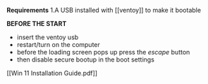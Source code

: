 
**Requirements**
1.A USB installed with [[ventoy]] to make it bootable

**BEFORE THE START**
- insert the ventoy usb
- restart/turn on the computer
- before the loading screen pops up press the *escape* button
- then disable secure bootup in the boot settings


[[Win 11 Installation Guide.pdf]]











